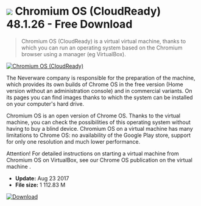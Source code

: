# ![](https://cdn.softexe.net/static/icon/2/chromium-os-cloudready-10876.png) Chromium OS (CloudReady) 48.1.26 - Free Download

> Chromium OS (CloudReady) is a virtual virtual machine, thanks to which you can run an operating system based on the Chromium browser using a manager (eg VirtualBox).

[![Chromium OS (CloudReady)](https:https://tse2.mm.bing.net/th?id=OIP.uw2ovM7RZXeys_Tw7sWkSQHaEK&pid=Api)](https://softexe.net/win/system/virtualization/chromium-os-cloudready:pRhgf.html)

The Neverware company is responsible for the preparation of the machine, which provides its own builds of Chrome OS in the free version (Home version without an administration console) and in commercial variants. On its pages you can find images thanks to which the system can be installed on your computer's hard drive.
 
 Chromium OS is an open version of Chrome OS. Thanks to the virtual machine, you can check the possibilities of this operating system without having to buy a blind device. Chromium OS on a virtual machine has many limitations to Chrome OS: no availability of the Google Play store, support for only one resolution and much lower performance.
 
 Attention!
 For detailed instructions on starting a virtual machine from Chromium OS on VirtualBox, see our Chrome OS publication on the virtual machine .


- **Update:** Aug 23 2017
- **File size:** 1 112.83 M

[![Download](https://cdn.softexe.net/static/img/download.png)](https://softexe.net/win/system/virtualization/chromium-os-cloudready:pRhgf.html)

